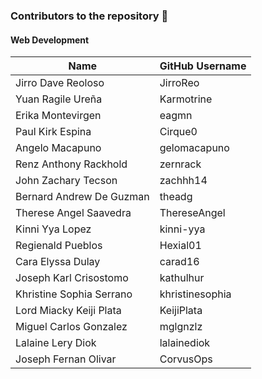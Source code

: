 ### Contributors to the repository 🥳

#### Web Development

| Name                        | GitHub Username                                                             |
|-----------------------------|-----------------------------------------------------------------------------|
| Jirro Dave Reoloso          | JirroReo                                                                    |
| Yuan Ragile Ureña           | Karmotrine                                                                  |
| Erika Montevirgen           | eagmn                                                                       |
| Paul Kirk Espina            | Cirque0                                                                     |
| Angelo Macapuno             | gelomacapuno                                                                |
| Renz Anthony Rackhold       | zernrack                                                                    |
| John Zachary Tecson         | zachhh14                                                                    |
| Bernard Andrew De Guzman    | theadg                                                                      |
| Therese Angel Saavedra      | ThereseAngel                                                                |
| Kinni Yya Lopez             | kinni-yya                                                                   |
| Regienald Pueblos           | Hexial01                                                                    |
| Cara Elyssa Dulay           | carad16                                                                     |
| Joseph Karl Crisostomo      | kathulhur                                                                   |
| Khristine Sophia Serrano    | khristinesophia                                                             |
| Lord Miacky Keiji Plata     | KeijiPlata                                                                  |
| Miguel Carlos Gonzalez      | mglgnzlz                                                                    |
| Lalaine Lery Diok           | lalainediok                                                                 |
| Joseph Fernan Olivar        | CorvusOps                                                                   |